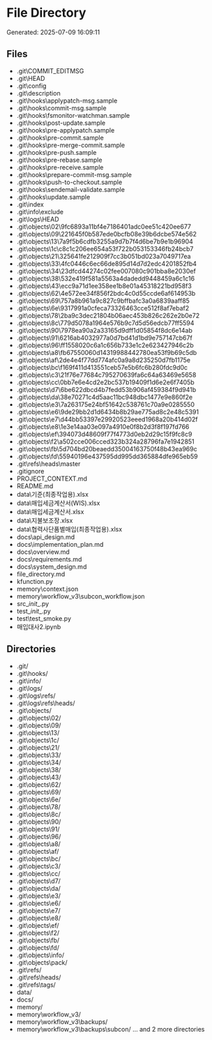 # File Directory

Generated: 2025-07-09 16:09:11

## Files
- .git\COMMIT_EDITMSG
- .git\HEAD
- .git\config
- .git\description
- .git\hooks\applypatch-msg.sample
- .git\hooks\commit-msg.sample
- .git\hooks\fsmonitor-watchman.sample
- .git\hooks\post-update.sample
- .git\hooks\pre-applypatch.sample
- .git\hooks\pre-commit.sample
- .git\hooks\pre-merge-commit.sample
- .git\hooks\pre-push.sample
- .git\hooks\pre-rebase.sample
- .git\hooks\pre-receive.sample
- .git\hooks\prepare-commit-msg.sample
- .git\hooks\push-to-checkout.sample
- .git\hooks\sendemail-validate.sample
- .git\hooks\update.sample
- .git\index
- .git\info\exclude
- .git\logs\HEAD
- .git\objects\02\9fc6893a11bf4e7186401adc0ee51c420ee677
- .git\objects\09\221645f0b587ede0bcfb08e39b6dcbe574e562
- .git\objects\13\7a9f5b6cdfb3255a9d7b7f4d6be7b9e1b96904
- .git\objects\1c\c8c1c206ee654a53f722b053153346fb24bcb7
- .git\objects\21\325641fe212909f7cc3b051bd023a7049717ea
- .git\objects\33\4fc0446c6ec66de895d14d7d2edc4201852fb4
- .git\objects\34\23dfcd44274c02fee007080c901bba8e2030ef
- .git\objects\38\532e419f581a5563a4dadedd9448459a6c1c16
- .git\objects\43\ecc9a71d1ee358ee1b8e01a45318221bd958f3
- .git\objects\62\4e572ee34f856f2bdc4c0d55ccde6af614953b
- .git\objects\69\757a8b961a9c827c9bffbafc3a0a6839aaff85
- .git\objects\6e\9317991a0cfeca73326463cce512f8af7ebaf2
- .git\objects\78\2ba9c3dec21804b06aec453b826c262e2b0e72
- .git\objects\8c\779d5078a1964e576b9c7d5d56edcb77ff5594
- .git\objects\90\7978ea90a2a33165d9dff1d05854f8dc6e14ab
- .git\objects\91\6216ab4032977a0d7bd41d1bd9e757147cb67f
- .git\objects\96\ff1558020c6a1c656b733e1c2e623427946c2b
- .git\objects\a8\fb67550060d14319988442780ea53f9b69c5db
- .git\objects\af\2de4e4f77dd774afc0a9a8d235250d7fb1175e
- .git\objects\bc\f169f411d413551ceb57e5b6fc6b280fdc9d0c
- .git\objects\c3\21f76e77684c795270639fa6c64a63469e5658
- .git\objects\cc\0bb7e6e4cd2e2bc537b19409f1d6e2e6f7405b
- .git\objects\d7\6be622dbcd4b7fedd53b906af459384f9d941b
- .git\objects\da\38e70271c4d5aac11bc948dbc1477e9e860f2e
- .git\objects\e3\7a263175e24bf51642c538761c70a9e0285550
- .git\objects\e6\9de29bb2d1d6434b8b29ae775ad8c2e48c5391
- .git\objects\e7\d44bb53397e29920523eeed1968a20b414d02f
- .git\objects\e8\1e3e14aa03e097a4910e0f8b2d3f8f197fd766
- .git\objects\ef\394073d48609f77f4773d0eb2d29c15f9fc8c9
- .git\objects\f2\a502cce006cced323b324a28796fa7e1942851
- .git\objects\fb\5d704bd20beaedd35004163750f48b43ea969c
- .git\objects\fd\55940196e437595dd995dd365884dfe965eb59
- .git\refs\heads\master
- .gitignore
- PROJECT_CONTEXT.md
- README.md
- data\기준(최종작업용).xlsx
- data\매입세금계산서(WIS).xlsx
- data\매입세금계산서.xlsx
- data\지불보조장.xlsx
- data\협력사단품별매입(최종작업용).xlsx
- docs\api_design.md
- docs\implementation_plan.md
- docs\overview.md
- docs\requirements.md
- docs\system_design.md
- file_directory.md
- kfunction.py
- memory\context.json
- memory\workflow_v3\subcon_workflow.json
- src\__init__.py
- test\__init__.py
- test\test_smoke.py
- 매입대사2.ipynb

## Directories
- .git/
- .git\hooks/
- .git\info/
- .git\logs/
- .git\logs\refs/
- .git\logs\refs\heads/
- .git\objects/
- .git\objects\02/
- .git\objects\09/
- .git\objects\13/
- .git\objects\1c/
- .git\objects\21/
- .git\objects\33/
- .git\objects\34/
- .git\objects\38/
- .git\objects\43/
- .git\objects\62/
- .git\objects\69/
- .git\objects\6e/
- .git\objects\78/
- .git\objects\8c/
- .git\objects\90/
- .git\objects\91/
- .git\objects\96/
- .git\objects\a8/
- .git\objects\af/
- .git\objects\bc/
- .git\objects\c3/
- .git\objects\cc/
- .git\objects\d7/
- .git\objects\da/
- .git\objects\e3/
- .git\objects\e6/
- .git\objects\e7/
- .git\objects\e8/
- .git\objects\ef/
- .git\objects\f2/
- .git\objects\fb/
- .git\objects\fd/
- .git\objects\info/
- .git\objects\pack/
- .git\refs/
- .git\refs\heads/
- .git\refs\tags/
- data/
- docs/
- memory/
- memory\workflow_v3/
- memory\workflow_v3\backups/
- memory\workflow_v3\backups\subcon/
... and 2 more directories
